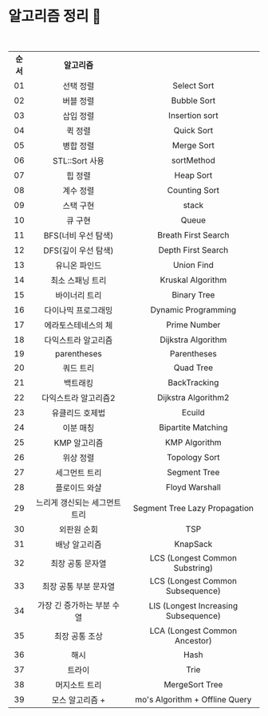 # 알고리즘 정리 🙂

<br/>

<table>
  <tr>
    <td align="center"><strong>순서</strong></td>
    <td align="center"><strong>알고리즘</strong></td>
    <td align="center"></td>
  </tr>
  <tr>
    <td align="center">01</td>
    <td align="center">선택 정렬</td>
    <td align="center">Select Sort</td>
  </tr>
  <tr>
    <td align="center">02</td>
    <td align="center">버블 정렬</td>
    <td align="center">Bubble Sort</td>
  </tr>
  <tr>
    <td align="center">03</td>
    <td align="center">삽입 정렬</td>
    <td align="center">Insertion sort</td>
  </tr>
  <tr>
    <td align="center">04</td>
    <td align="center">퀵 정렬</td>
    <td align="center">Quick Sort</td>
  </tr>
  <tr>
    <td align="center">05</td>
    <td align="center">병합 정렬</td>
    <td align="center">Merge Sort</td>
  </tr>
  <tr>
    <td align="center">06</td>
    <td align="center">STL::Sort 사용</td>
    <td align="center">sortMethod</td>
  </tr>
  <tr>
    <td align="center">07</td>
    <td align="center">힙 정렬</td>
    <td align="center">Heap Sort</td>
  </tr>
  <tr>
    <td align="center">08</td>
    <td align="center">계수 정렬</td>
    <td align="center">Counting Sort</td>
  </tr>
  <tr>
    <td align="center">09</td>
    <td align="center">스택 구현</td>
    <td align="center">stack</td>
  </tr>
  <tr>
    <td align="center">10</td>
    <td align="center">큐 구현</td>
    <td align="center">Queue</td>
  </tr>
  <tr>
    <td align="center">11</td>
    <td align="center">BFS(너비 우선 탐색)</td>
    <td align="center">Breath First Search</td>
  </tr>
  <tr>
    <td align="center">12</td>
    <td align="center">DFS(깊이 우선 탐색)</td>
    <td align="center">Depth First Search</td>
  </tr>
  <tr>
    <td align="center">13</td>
    <td align="center">유니온 파인드</td>
    <td align="center">Union Find</td>
  </tr>
  <tr>
    <td align="center">14</td>
    <td align="center">최소 스패닝 트리</td>
    <td align="center">Kruskal Algorithm</td>
  </tr>
  <tr>
    <td align="center">15</td>
    <td align="center">바이너리 트리</td>
    <td align="center">Binary Tree</td>
  </tr>
  <tr>
    <td align="center">16</td>
    <td align="center">다이나믹 프로그래밍</td>
    <td align="center">Dynamic Programming</td>
  </tr>
  <tr>
    <td align="center">17</td>
    <td align="center">에라토스테네스의 체</td>
    <td align="center">Prime Number</td>
  </tr>
  <tr>
    <td align="center">18</td>
    <td align="center">다익스트라 알고리즘</td>
    <td align="center">Dijkstra Algorithm</td>
  </tr>
  <tr>
    <td align="center">19</td>
    <td align="center">parentheses</td>
    <td align="center">Parentheses</td>
  </tr>
  <tr>
    <td align="center">20</td>
    <td align="center">쿼드 트리</td>
    <td align="center">Quad Tree</td>
  </tr>
  <tr>
    <td align="center">21</td>
    <td align="center">백트래킹</td>
    <td align="center">BackTracking</td>
  </tr>
  <tr>
    <td align="center">22</td>
    <td align="center">다익스트라 알고리즘2</td>
    <td align="center">Dijkstra Algorithm2</td>
  </tr>
  <tr>
    <td align="center">23</td>
    <td align="center">유클리드 호제법</td>
    <td align="center">Ecuild</td>
  </tr>
  <tr>
    <td align="center">24</td>
    <td align="center">이분 매칭</td>
    <td align="center">Bipartite Matching</td>
  </tr>
  <tr>
    <td align="center">25</td>
    <td align="center">KMP 알고리즘</td>
    <td align="center">KMP Algorithm</td>
  </tr>
  <tr>
    <td align="center">26</td>
    <td align="center">위상 정렬</td>
    <td align="center">Topology Sort</td>
  </tr>
  <tr>
    <td align="center">27</td>
    <td align="center">세그먼트 트리</td>
    <td align="center">Segment Tree</td>
  </tr>
  <tr>
    <td align="center">28</td>
    <td align="center">플로이드 와샬</td>
    <td align="center">Floyd Warshall</td>
  </tr>
  <tr>
    <td align="center">29</td>
    <td align="center">느리게 갱신되는 세그먼트 트리</td>
    <td align="center">Segment Tree Lazy Propagation</td>
  </tr>
  <tr>
    <td align="center">30</td>
    <td align="center">외판원 순회</td>
    <td align="center">TSP</td>
  </tr>
  <tr>
    <td align="center">31</td>
    <td align="center">배낭 알고리즘</td>
    <td align="center">KnapSack</td>
  </tr>
  <tr>
    <td align="center">32</td>
    <td align="center">최장 공통 문자열</td>
    <td align="center">LCS (Longest Common Substring)</td>
  </tr>
  <tr>
    <td align="center">33</td>
    <td align="center">최장 공통 부분 문자열</td>
    <td align="center">LCS (Longest Common Subsequence)</td>
  </tr>
  <tr>
    <td align="center">34</td>
    <td align="center">가장 긴 증가하는 부분 수열</td>
    <td align="center">LIS (Longest Increasing Subsequence)</td>
  </tr>
  <tr>
    <td align="center">35</td>
    <td align="center">최장 공통 조상</td>
    <td align="center">LCA (Longest Common Ancestor)</td>
  </tr>
  <tr>
    <td align="center">36</td>
    <td align="center">해시</td>
    <td align="center">Hash</td>
  </tr>
  <tr>
    <td align="center">37</td>
    <td align="center">트라이</td>
    <td align="center">Trie</td>
  </tr>
  <tr>
    <td align="center">38</td>
    <td align="center">머지소트 트리</td>
    <td align="center">MergeSort Tree</td>
  </tr>
  <tr>
    <td align="center">39</td>
    <td align="center">모스 알고리즘 + </td>
    <td align="center">mo's Algorithm + Offline Query</td>
  </tr>
</table>
